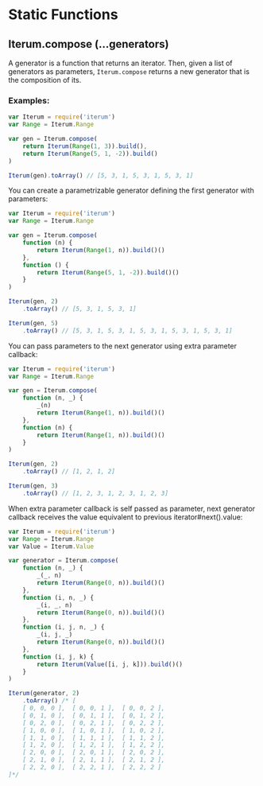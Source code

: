 # Static Functions

## Iterum.compose (...generators)

A generator is a function that returns an iterator. Then, given a list of generators as parameters, `Iterum.compose` returns a new generator that is the composition of its.

### Examples:
``` javascript
var Iterum = require('iterum')
var Range = Iterum.Range

var gen = Iterum.compose(
    return Iterum(Range(1, 3)).build(),
    return Iterum(Range(5, 1, -2)).build()
)

Iterum(gen).toArray() // [5, 3, 1, 5, 3, 1, 5, 3, 1]
```

You can create a parametrizable generator defining the first generator with parameters:
``` javascript
var Iterum = require('iterum')
var Range = Iterum.Range

var gen = Iterum.compose(
    function (n) {
        return Iterum(Range(1, n)).build()()
    },
    function () {
        return Iterum(Range(5, 1, -2)).build()()
    }
)

Iterum(gen, 2)
    .toArray() // [5, 3, 1, 5, 3, 1]

Iterum(gen, 5)
    .toArray() // [5, 3, 1, 5, 3, 1, 5, 3, 1, 5, 3, 1, 5, 3, 1]
```

You can pass parameters to the next generator using extra parameter callback:
``` javascript
var Iterum = require('iterum')
var Range = Iterum.Range

var gen = Iterum.compose(
    function (n, _) {
        _(n)
        return Iterum(Range(1, n)).build()()
    },
    function (n) {
        return Iterum(Range(1, n)).build()()
    }
)

Iterum(gen, 2)
    .toArray() // [1, 2, 1, 2]

Iterum(gen, 3)
    .toArray() // [1, 2, 3, 1, 2, 3, 1, 2, 3]
```

When extra parameter callback is self passed as parameter, next generator callback receives the value equivalent to previous iterator#next().value:
``` javascript
var Iterum = require('iterum')
var Range = Iterum.Range
var Value = Iterum.Value

var generator = Iterum.compose(
    function (n, _) {
        _(_, n)
        return Iterum(Range(0, n)).build()()
    },
    function (i, n, _) {
        _(i, _, n)
        return Iterum(Range(0, n)).build()()
    },
    function (i, j, n, _) {
        _(i, j, _)
        return Iterum(Range(0, n)).build()()
    },
    function (i, j, k) {
        return Iterum(Value([i, j, k])).build()()
    }
)

Iterum(generator, 2)
    .toArray() /* [
    [ 0, 0, 0 ],  [ 0, 0, 1 ],  [ 0, 0, 2 ],
    [ 0, 1, 0 ],  [ 0, 1, 1 ],  [ 0, 1, 2 ],
    [ 0, 2, 0 ],  [ 0, 2, 1 ],  [ 0, 2, 2 ],
    [ 1, 0, 0 ],  [ 1, 0, 1 ],  [ 1, 0, 2 ],
    [ 1, 1, 0 ],  [ 1, 1, 1 ],  [ 1, 1, 2 ],
    [ 1, 2, 0 ],  [ 1, 2, 1 ],  [ 1, 2, 2 ],
    [ 2, 0, 0 ],  [ 2, 0, 1 ],  [ 2, 0, 2 ],
    [ 2, 1, 0 ],  [ 2, 1, 1 ],  [ 2, 1, 2 ],
    [ 2, 2, 0 ],  [ 2, 2, 1 ],  [ 2, 2, 2 ]
]*/
```
